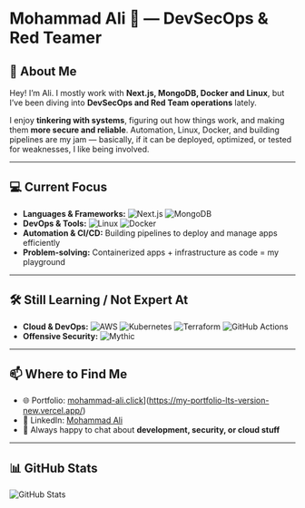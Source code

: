 # **Mohammad Ali** 🚀 — DevSecOps & Red Teamer

## **👋 About Me**

Hey! I’m Ali. I mostly work with **Next.js, MongoDB, Docker and Linux**, but I’ve been diving into **DevSecOps and Red Team operations** lately.

I enjoy **tinkering with systems**, figuring out how things work, and making them **more secure and reliable**. Automation, Linux, Docker, and building pipelines are my jam — basically, if it can be deployed, optimized, or tested for weaknesses, I like being involved.

---

## **💻 Current Focus**

* **Languages & Frameworks:** ![Next.js](https://img.shields.io/badge/Next.js-000000?style=for-the-badge\&logo=next.js\&logoColor=white) ![MongoDB](https://img.shields.io/badge/MongoDB-47A248?style=for-the-badge\&logo=mongodb\&logoColor=white)
* **DevOps & Tools:** ![Linux](https://img.shields.io/badge/Linux-FCC624?style=for-the-badge\&logo=linux\&logoColor=black) ![Docker](https://img.shields.io/badge/Docker-2496ED?style=for-the-badge\&logo=docker\&logoColor=white)
* **Automation & CI/CD:** Building pipelines to deploy and manage apps efficiently
* **Problem-solving:** Containerized apps + infrastructure as code = my playground

---

## **🛠️ Still Learning / Not Expert At**

* **Cloud & DevOps:** ![AWS](https://img.shields.io/badge/AWS-232F3E?style=for-the-badge\&logo=amazon-aws\&logoColor=white) ![Kubernetes](https://img.shields.io/badge/Kubernetes-326CE5?style=for-the-badge\&logo=kubernetes\&logoColor=white) ![Terraform](https://img.shields.io/badge/Terraform-5E87C1?style=for-the-badge\&logo=terraform\&logoColor=white) ![GitHub Actions](https://img.shields.io/badge/GitHub_Actions-2088FF?style=for-the-badge\&logo=github-actions\&logoColor=white)
* **Offensive Security:** ![Mythic](https://img.shields.io/badge/Mythic_C2-Framework-blueviolet?logo=target&logoColor=white)

---

## **📫 Where to Find Me**

* 🌐 Portfolio: [mohammad-ali.click](https://mohammad-ali.click)](https://my-portfolio-lts-version-new.vercel.app/)
* 🔗 LinkedIn: [Mohammad Ali](https://www.linkedin.com/in/mohammad-ali-nextjs-mern-cybersecurity/)
* 💬 Always happy to chat about **development, security, or cloud stuff**

---

## **📊 GitHub Stats**

![GitHub Stats](https://github-readme-stats.vercel.app/api?username=Mohammad-Ali-Rauf\&show_icons=true\&theme=radical)

